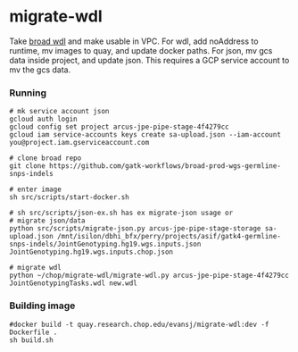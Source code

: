 # migrate-wdl
 
Take [broad wdl](https://github.com/gatk-workflows) and make usable in VPC. For wdl, add noAddress to runtime, mv images to quay, and update docker paths. For json, mv gcs data inside project, and update json. This requires a GCP service account to mv the gcs data.

### Running

```
# mk service account json
gcloud auth login
gcloud config set project arcus-jpe-pipe-stage-4f4279cc
gcloud iam service-accounts keys create sa-upload.json --iam-account you@project.iam.gserviceaccount.com

# clone broad repo
git clone https://github.com/gatk-workflows/broad-prod-wgs-germline-snps-indels

# enter image
sh src/scripts/start-docker.sh

# sh src/scripts/json-ex.sh has ex migrate-json usage or 
# migrate json/data
python src/scripts/migrate-json.py arcus-jpe-pipe-stage-storage sa-upload.json /mnt/isilon/dbhi_bfx/perry/projects/asif/gatk4-germline-snps-indels/JointGenotyping.hg19.wgs.inputs.json JointGenotyping.hg19.wgs.inputs.chop.json

# migrate wdl
python ~/chop/migrate-wdl/migrate-wdl.py arcus-jpe-pipe-stage-4f4279cc JointGenotypingTasks.wdl new.wdl
```

### Building image
```
#docker build -t quay.research.chop.edu/evansj/migrate-wdl:dev -f Dockerfile .
sh build.sh
```
